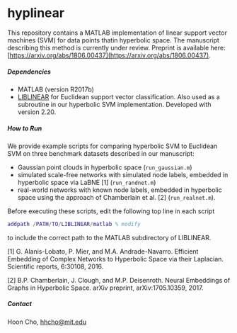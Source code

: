 # hyplinear

This repository contains a MATLAB implementation of linear support vector machines (SVM) for data points thatin hyperbolic space. The manuscript describing this method is currently under review. Preprint is available here: [https://arxiv.org/abs/1806.00437](https://arxiv.org/abs/1806.00437).

##### Dependencies
- MATLAB (version R2017b)
- [LIBLINEAR](https://www.csie.ntu.edu.tw/~cjlin/liblinear/) for Euclidean support vector classification. Also used as a subroutine in our hyperbolic SVM implementation. Developed with version 2.20.

##### How to Run
We provide example scripts for comparing hyperbolic SVM to Euclidean SVM on three benchmark datasets described in our manuscript:
* Gaussian point clouds in hyperbolic space (`run_gaussian.m`)
* simulated scale-free networks with simulated node labels, embedded in hyperbolic space via LaBNE \[1\] (`run_randnet.m`)
* real-world networks with known node labels, embedded in hyperbolic space using the approach of Chamberlain et al. \[2\] (`run_realnet.m`).

Before executing these scripts, edit the following top line in each script
```matlab
addpath /PATH/TO/LIBLINEAR/matlab % modify
```
to include the correct path to the MATLAB subdirectory of LIBLINEAR.

\[1\] G. Alanis-Lobato, P. Mier, and M.A. Andrade-Navarro. Efficient Embedding of Complex Networks to Hyperbolic Space via their Laplacian. Scientific reports, 6:30108, 2016.

\[2\] B.P. Chamberlain, J. Clough, and M.P. Deisenroth. Neural Embeddings of Graphs in Hyperbolic Space. arXiv preprint, arXiv:1705.10359, 2017.

##### Contact
Hoon Cho, hhcho@mit.edu
